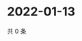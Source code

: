 # 2022-01-13

共 0 条

<!-- BEGIN WEIBO -->
<!-- 最后更新时间 Thu Jan 13 2022 23:12:52 GMT+0800 (China Standard Time) -->

<!-- END WEIBO -->
